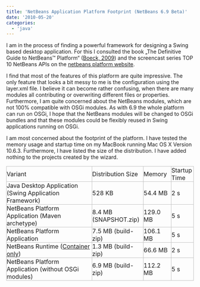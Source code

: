 ```yaml
---
title: 'NetBeans Application Platform Footprint (NetBeans 6.9 Beta)'
date: '2010-05-20'
categories:
  - 'java'
---
```


I am in the process of finding a powerful framework for designing a Swing based desktop application. For this I consulted the book „The Definitive Guide to NetBeans™ Platform“ ([Boeck, 2009](http://www.citeulike.org/user/mxro/article/7210866)) and the screencast series TOP 10 NetBeans APIs on the [netbeans platform website](http://netbeans.org/kb/trails/platform.html).

I find that most of the features of this platform are quite impressive. The only feature that looks a bit messy to me is the configuration using the layer.xml file. I believe it can become rather confusing, when there are many modules all contributing or overwriting different files or properties. Furthermore, I am quite concerned about the NetBeans modules, which are not 100% compatible with OSGi modules. As with 6.9 the whole platform can run on OSGi, I hope that the NetBeans modules will be changed to OSGi bundles and that these modules could be flexibly reused in Swing applications running on OSGi.

I am most concerned about the footprint of the platform. I have tested the memory usage and startup time on my MacBook running Mac OS X Version 10.6.3. Furthermore, I have listed the size of the distribution. I have added nothing to the projects created by the wizard.

<table style="empty-cells:show;border-collapse:collapse;"><tbody><tr><td style="width:229px;border:1px solid rgb(191,191,191);margin:0;padding:0;">Variant</td><td style="width:137px;border:1px solid rgb(191,191,191);margin:0;padding:0;">Distribution Size</td><td style="width:74px;border:1px solid rgb(191,191,191);margin:0;padding:0;">Memory</td><td colspan="2" style="width:106px;border:1px solid rgb(191,191,191);margin:0;padding:0;">Startup Time</td></tr><tr><td style="width:229px;border:1px solid rgb(191,191,191);margin:0;padding:0;">Java Desktop Application (Swing Application Framework)</td><td style="width:137px;border:1px solid rgb(191,191,191);margin:0;padding:0;">528 KB</td><td style="width:74px;border:1px solid rgb(191,191,191);margin:0;padding:0;">54.4 MB<div></div></td><td colspan="2" style="width:106px;border:1px solid rgb(191,191,191);margin:0;padding:0;">2 s</td></tr><tr><td style="width:229px;border:1px solid rgb(191,191,191);margin:0;padding:0;">NetBeans Platform Application (Maven archetype)</td><td style="width:137px;border:1px solid rgb(191,191,191);margin:0;padding:0;">8.4 MB (SNAPSHOT.zip)</td><td style="width:74px;border:1px solid rgb(191,191,191);margin:0;padding:0;">129.0 MB</td><td colspan="2" style="width:106px;border:1px solid rgb(191,191,191);margin:0;padding:0;">5 s</td></tr><tr><td style="width:229px;border:1px solid rgb(191,191,191);margin:0;padding:0;">NetBeans Platform Application</td><td style="width:137px;border:1px solid rgb(191,191,191);margin:0;padding:0;">7.5 MB (build-zip)</td><td style="width:74px;border:1px solid rgb(191,191,191);margin:0;padding:0;">106.1 MB</td><td colspan="2" style="width:106px;border:1px solid rgb(191,191,191);margin:0;padding:0;">5 s</td></tr><tr><td style="width:229px;border:1px solid rgb(191,191,191);margin:0;padding:0;">NetBeans Runtime (<a href="http://maxrohde.com/2010/05/24/netbeans-application-platform-core-modules/">Container only</a>)</td><td style="width:137px;border:1px solid rgb(191,191,191);margin:0;padding:0;">1.3 MB (build-zip)</td><td style="width:74px;border:1px solid rgb(191,191,191);margin:0;padding:0;">66.6 MB</td><td colspan="2" style="width:106px;border:1px solid rgb(191,191,191);margin:0;padding:0;">2 s</td></tr><tr><td style="width:229px;border:1px solid rgb(191,191,191);margin:0;padding:0;">NetBeans Platform Application (without OSGi modules)</td><td style="width:137px;border:1px solid rgb(191,191,191);margin:0;padding:0;">6.9 MB (build-zip)</td><td style="width:74px;border:1px solid rgb(191,191,191);margin:0;padding:0;">112.2 MB</td><td colspan="2" style="width:106px;border:1px solid rgb(191,191,191);margin:0;padding:0;">5 s</td></tr></tbody></table>

